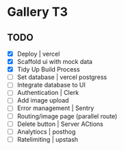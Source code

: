# Gallery T3

## TODO

- [x] Deploy | vercel
- [x] Scaffold ui with mock data
- [x] Tidy Up Build Process
- [ ] Set database | vercel postgress
- [ ] Integrate database to UI
- [ ] Authentication | Clerk
- [ ] Add image upload
- [ ] Error management | Sentry
- [ ] Routing/image page (parallel route)
- [ ] Delete button | Server ACtions
- [ ] Analytiocs | posthog
- [ ] Ratelimiting | upstash
